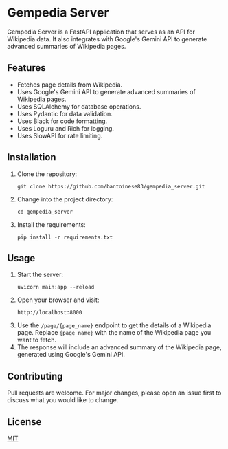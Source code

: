 # Gempedia Server

Gempedia Server is a FastAPI application that serves as an API for Wikipedia data. It also integrates with Google's Gemini API to generate advanced summaries of Wikipedia pages.

## Features

- Fetches page details from Wikipedia.
- Uses Google's Gemini API to generate advanced summaries of Wikipedia pages.
- Uses SQLAlchemy for database operations.
- Uses Pydantic for data validation.
- Uses Black for code formatting.
- Uses Loguru and Rich for logging.
- Uses SlowAPI for rate limiting.

## Installation

1. Clone the repository:
    ```
    git clone https://github.com/bantoinese83/gempedia_server.git
    ```
2. Change into the project directory:
    ```
    cd gempedia_server
    ```
3. Install the requirements:
    ```
    pip install -r requirements.txt
    ```

## Usage

1. Start the server:
    ```
    uvicorn main:app --reload
    ```
2. Open your browser and visit:
    ```
    http://localhost:8000
    ```
3. Use the `/page/{page_name}` endpoint to get the details of a Wikipedia page. Replace `{page_name}` with the name of the Wikipedia page you want to fetch.
4. The response will include an advanced summary of the Wikipedia page, generated using Google's Gemini API.

## Contributing

Pull requests are welcome. For major changes, please open an issue first to discuss what you would like to change.

## License

[MIT](https://choosealicense.com/licenses/mit/)